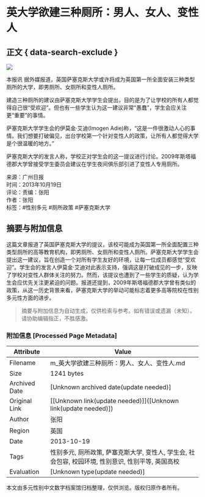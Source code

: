 # 英大学欲建三种厕所：男人、女人、变性人

## 正文 { data-search-exclude }


![](//himg2.huanqiucdn.cn/attachment2010/2013/1019/20131019083013219.jpg?imageView2/2/w/750)

本报讯 据外媒报道，英国萨塞克斯大学或许将成为英国第一所全面安装三种类型厕所的大学，即男厕所、女厕所和变性人厕所。

建造三种厕所的建议由萨塞克斯大学学生会提出，目的是为了让学校的所有人都觉得自己很“受欢迎”。但也有一些学生认为这一建议非常“愚蠢”，学生会应关注更“重要”的事情。

萨塞克斯大学学生会的伊莫金·艾迪(Imogen Adie)称，“这是一件很激动人心的事情。我们想要打破偏见，出台学校第一个针对变性人的政策，让所有人都觉得大学是个很温暖的地方。”

萨塞克斯大学的发言人称，学校正对学生会的这一提议进行讨论。2009年斯塔福德郡大学曾接受学生委员会建议在学生夜间俱乐部引进了变性人专用厕所。

来源：广州日报  
时间：2013年10月19日  
评论：责编：张阳  
作者：张阳  
标签：#性别多元 #厕所政策 #萨塞克斯大学
<!-- tcd_original_link https://m.huanqiu.com/article/9CaKrnJCJBO -->


## 摘要与附加信息

<!-- tcd_abstract -->
这篇文章报道了英国萨塞克斯大学的提议，该校可能成为英国第一所全面配置三种类型厕所的高等教育机构，即男厕所、女厕所和变性人厕所。萨塞克斯大学学生会提出这一建议，旨在创造一个对所有学生友好的环境，让每一位成员都感觉“受欢迎”。学生会的发言人伊莫金·艾迪对此表示支持，强调这是打破成见的一步，反映了学校对变性人群体关注的努力。然而，该提议也遭到了一些学生的质疑，认为学生会应优先关注更紧迫的问题。报道还提到，2009年斯塔福德郡大学曾有类似的政策，从这一历史背景来看，萨塞克斯大学的举动可能标志着更多高等院校在性别多元性方面的进步。
<!-- tcd_abstract_end -->

> 摘要与附加信息为自动生成，仅供检索与参考。如有错误或遗漏（未知），请协助编辑指正，不胜感激。

### 附加信息 [Processed Page Metadata]

| Attribute       | Value                                  |
|-----------------|----------------------------------------|
| Filename        | m_英大学欲建三种厕所：男人、女人、变性人.md                             |
| Size            | 1241 bytes                           |
| Archived Date   | [Unknown archived date(update needed)]                             |
| Original Link   | [[Unknown link(update needed)]]([Unknown link(update needed)])                       |
| Author          | 张阳                               |
| Region          | 英国                               |
| Date            | 2013-10-19                                 |
| Tags            | 性别多元, 厕所政策, 萨塞克斯大学, 变性人, 学生会, 社会包容, 校园环境, 性别意识, 性别平等, 英国高校                                 |
| Evaluation            | [Unknown type(update needed)]                                 |
<!-- tcd_table_end -->

本文由多元性别中文数字档案馆归档整理，仅供浏览。版权归原作者所有。
